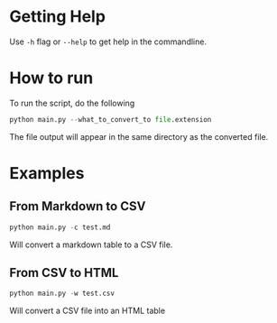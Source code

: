# Getting Help

Use `-h` flag or `--help` to get help in the commandline.

# How to run

To run the script, do the following

```python
python main.py --what_to_convert_to file.extension
```

The file output will appear in the same directory as the converted file.

# Examples

## From Markdown to CSV

```python
python main.py -c test.md
```

Will convert a markdown table to a CSV file.

## From CSV to HTML

```python
python main.py -w test.csv
```

Will convert a CSV file into an HTML table

